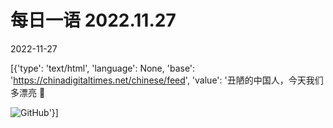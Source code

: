 # 每日一语 2022.11.27

2022-11-27

[{'type': 'text/html', 'language': None, 'base': 'https://chinadigitaltimes.net/chinese/feed', 'value': '丑陋的中国人，今天我们多漂亮 💪

![GitHub](https://chinadigitaltimes.net/chinese/files/2022/11/1127.jpg)'}]